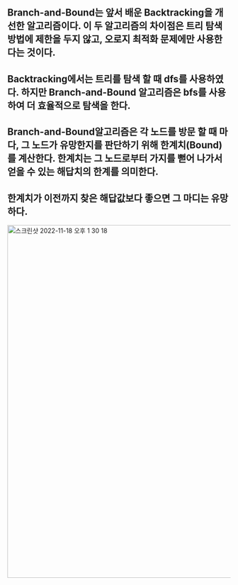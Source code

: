 ## Branch-and-Bound는 앞서 배운 Backtracking을 개선한 알고리즘이다. 이 두 알고리즘의 차이점은 트리 탐색 방법에 제한을 두지 않고, 오로지 최적화 문제에만 사용한다는 것이다.

## Backtracking에서는 트리를 탐색 할 때 dfs를 사용하였다. 하지만 Branch-and-Bound 알고리즘은 bfs를 사용하여 더 효율적으로 탐색을 한다. 

## Branch-and-Bound알고리즘은 각 노드를 방문 할 때 마다, 그 노드가 유망한지를 판단하기 위해 한계치(Bound)를 계산한다. 한계치는 그 노드로부터 가지를 뻗어 나가서 얻을 수 있는 해답치의 한계를 의미한다. 
## 한계치가 이전까지 찾은 해답값보다 좋으면 그 마디는 유망하다.
<img width="796" alt="스크린샷 2022-11-18 오후 1 30 18" src="https://user-images.githubusercontent.com/101544632/202617519-2cd23eb3-c9f2-4a77-8529-c899bd1d6949.png">


